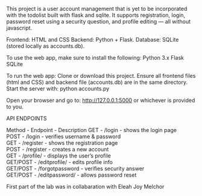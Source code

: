This project is a user account management that is yet to be incorporated with the todolist built with flask and sqlite.
It supports registration, login, password reset using a security question, and profile editing — all without javascript.

Frontend: HTML and CSS Backend: Python + Flask. Database: SQLite (stored locally as accounts.db).

To use the web app, make sure to install the following: Python 3.x Flask SQLite

To run the web app:
Clone or download this project. Ensure all frontend files (html and CSS) and backend file (accounts.db) are in the same directory. Start the server with: python accounts.py

Open your browser and go to: http://127.0.0.1:5000 or whichever is provided to you.

API ENDPOINTS

Method - Endpoint - Description
GET - /login - shows the login page  
POST - /login - verifies username & password  
GET - /register - shows the registration page  
POST - /register - creates a new account  
GET - /profile/<username> - displays the user’s profile  
GET/POST - /editprofile/<username> - edits profile info  
GET/POST - /forgotpassword - verifies security answer  
GET/POST - /editpassword/<username> - allows password reset  

First part of the lab was in collabaration with Eleah Joy Melchor